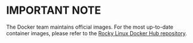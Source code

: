 # IMPORTANT NOTE

The Docker team maintains official images. For the most up-to-date container images, please refer to the [Rocky Linux Docker Hub repository](https://hub.docker.com/r/rockylinux/rockylinux).
